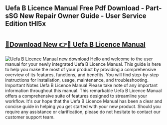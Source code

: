 ## Uefa B Licence Manual Free Pdf Download - Part-sSG New Repair Owner Guide - User Service Edition tHl5x

# <h2><a href="http://bc79682.oget.top/?id=Uefa+B+Licence+Manual">🔗Download New 👉🔴 Uefa B Licence Manual</a></h2>

[![Uefa B Licence Manual new download](https://i.imgur.com/5g1atiW.png)](http://bc79682.oget.top/?id=Uefa+B+Licence+Manual)
Hello and welcome to the user manual for your newly integrated Uefa B Licence Manual. This guide is here to help you make the most of your product by providing a comprehensive overview of its features, functions, and benefits. You will find step-by-step instructions for installation, usage, maintenance, and troubleshooting. Important Notes Uefa B Licence Manual Please take note of any important information throughout this manual. This remarkable Uefa B Licence Manual offers a comprehensive suite of features designed to streamline your workflow. It's our hope that the Uefa B Licence Manual has been a clear and concise guide in helping you get started with your new product. Should you require any assistance or clarification, please do not hesitate to contact our customer support team.
